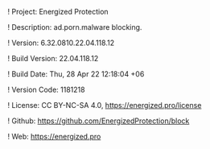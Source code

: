 ! Project: Energized Protection

! Description: ad.porn.malware blocking.

! Version: 6.32.0810.22.04.118.12

! Build Version: 22.04.118.12

! Build Date: Thu, 28 Apr 22 12:18:04 +06

! Version Code: 1181218

! License: CC BY-NC-SA 4.0, https://energized.pro/license

! Github: https://github.com/EnergizedProtection/block

! Web: https://energized.pro
